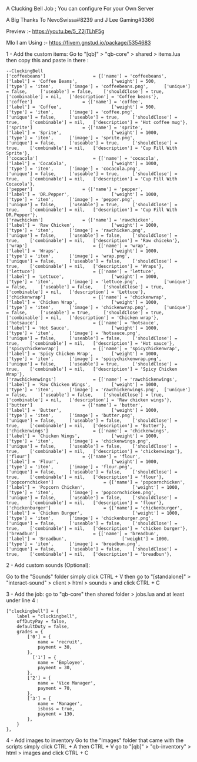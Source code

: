 A Clucking Bell Job ; You can configure For your Own Server

A Big Thanks To NevoSwissa#8239 and J Lee Gaming#3366

Preview :- https://youtu.be/5_Z2jTLhF5g

Mlo I am Using :- https://fivem.gnstud.io/package/5354683 



1 - Add the custom items:
Go to "[qb]" > "qb-core" > shared > items.lua then copy this and paste in there :

	--CluckingBell
	['coffeebeans'] 			 	 = {['name'] = 'coffeebeans', 					['label'] = 'Coffee Beans', 			['weight'] = 500, 		['type'] = 'item', 		['image'] = 'coffeebeans.png', 		['unique'] = false, 	['useable'] = false, 	['shouldClose'] = true,	   ['combinable'] = nil,   ['description'] = 'Coffee beans'},
	['coffee'] 			 	 	 = {['name'] = 'coffee', 						['label'] = 'Coffee', 					['weight'] = 500, 		['type'] = 'item', 		['image'] = 'coffee.png', 				['unique'] = false, 	['useable'] = true, 	['shouldClose'] = true,	   ['combinable'] = nil,   ['description'] = 'Hot coffee mug'},
	['sprite'] 	         	 	 = {['name'] = 'sprite', 						['label'] = 'Sprite', 					['weight'] = 1000, 		['type'] = 'item', 		['image'] = 'sprite.png', 				['unique'] = false, 	['useable'] = true, 	['shouldClose'] = true,	   ['combinable'] = nil,   ['description'] = 'Cup Fill With Sprite'},
	['cocacola'] 	         	 	 = {['name'] = 'cocacola', 					['label'] = 'CocaCola', 				['weight'] = 1000, 		['type'] = 'item', 		['image'] = 'cocacola.png', 			['unique'] = false, 	['useable'] = true, 	['shouldClose'] = true,	   ['combinable'] = nil,   ['description'] = 'Cup Fill With Cocacola'},
	['pepper'] 	         	 	 = {['name'] = 'pepper', 						['label'] = 'DR.Pepper', 				['weight'] = 1000, 		['type'] = 'item', 		['image'] = 'pepper.png', 				['unique'] = false, 	['useable'] = true, 	['shouldClose'] = true,	   ['combinable'] = nil,   ['description'] = 'Cup Fill With DR.Pepper'},
	['rawchicken'] 	         	 = {['name'] = 'rawchicken', 					['label'] = 'Raw Chicken', 				['weight'] = 1000, 		['type'] = 'item', 		['image'] = 'rawchicken.png', 			['unique'] = false, 	['useable'] = false, 	['shouldClose'] = true,	   ['combinable'] = nil,   ['description'] = 'Raw chicekn'},
	['wrap'] 	         	 		 = {['name'] = 'wrap', 						['label'] = 'Wraps', 					['weight'] = 1000, 		['type'] = 'item', 		['image'] = 'wrap.png', 				['unique'] = false, 	['useable'] = false, 	['shouldClose'] = true,	   ['combinable'] = nil,   ['description'] = 'Wraps'},
	['lettuce'] 	         	 	 = {['name'] = 'lettuce', 						['label'] = 'Lettuce', 					['weight'] = 1000, 		['type'] = 'item', 		['image'] = 'lettuce.png', 			['unique'] = false, 	['useable'] = false, 	['shouldClose'] = true,	   ['combinable'] = nil,   ['description'] = 'Lettuce'},
	['chickenwrap'] 	         	 = {['name'] = 'chickenwrap', 					['label'] = 'Chicken Wrap', 			['weight'] = 1000, 		['type'] = 'item', 		['image'] = 'chickenwrap.png', 		['unique'] = false, 	['useable'] = true, 	['shouldClose'] = true,	   ['combinable'] = nil,   ['description'] = 'Chicken wrap'},
	['hotsauce'] 	         	 	 = {['name'] = 'hotsauce', 					['label'] = 'Hot Sauce', 				['weight'] = 1000, 		['type'] = 'item', 		['image'] = 'hotsauce.png', 			['unique'] = false, 	['useable'] = false, 	['shouldClose'] = true,	   ['combinable'] = nil,   ['description'] = 'Hot sauce'},
	['spicychickenwrap'] 	         = {['name'] = 'spicychickenwrap', 			['label'] = 'Spicy Chicken Wrap', 		['weight'] = 1000, 		['type'] = 'item', 		['image'] = 'spicychickenwrap.png', 	['unique'] = false, 	['useable'] = true, 	['shouldClose'] = true,	   ['combinable'] = nil,   ['description'] = 'Spicy Chicken Wrap'},
	['rawchickenwings'] 	         = {['name'] = 'rawchickenwings', 				['label'] = 'Raw Chicken Wings', 		['weight'] = 1000, 		['type'] = 'item', 		['image'] = 'rawchickenwings.png', 	['unique'] = false, 	['useable'] = false, 	['shouldClose'] = true,	   ['combinable'] = nil,   ['description'] = 'Raw chicken wings'},
	['butter'] 	        		 = {['name'] = 'butter', 						['label'] = 'Butter', 					['weight'] = 1000, 		['type'] = 'item', 		['image'] = 'butter.png', 				['unique'] = false, 	['useable'] = false, 	['shouldClose'] = true,	   ['combinable'] = nil,   ['description'] = 'Butter'},
	['chickenwings'] 	         	 = {['name'] = 'chickenwings', 				['label'] = 'Chicken Wings', 			['weight'] = 1000, 		['type'] = 'item', 		['image'] = 'chickenwings.png', 		['unique'] = false, 	['useable'] = false, 	['shouldClose'] = true,	   ['combinable'] = nil,   ['description'] = 'chickenwings'},
	['flour'] 	        		 = {['name'] = 'flour', 						['label'] = 'Flour', 					['weight'] = 1000, 		['type'] = 'item', 		['image'] = 'flour.png', 				['unique'] = false, 	['useable'] = false, 	['shouldClose'] = true,	   ['combinable'] = nil,   ['description'] = 'flour'},	
    ['popcornchicken'] 	        		 = {['name'] = 'popcornchicken', 						['label'] = 'Popcorn Chicken', 					['weight'] = 1000, 		['type'] = 'item', 		['image'] = 'popcornchicken.png', 				['unique'] = false, 	['useable'] = false, 	['shouldClose'] = true,	   ['combinable'] = nil,   ['description'] = 'flour'},	
    ['chickenburger'] 	        		 = {['name'] = 'chickenburger', 						['label'] = 'Chicken Burger', 					['weight'] = 1000, 		['type'] = 'item', 		['image'] = 'chickenburger.png', 				['unique'] = false, 	['useable'] = false, 	['shouldClose'] = true,	   ['combinable'] = nil,   ['description'] = 'chicken burger'},	
    ['breadbun'] 	        		 = {['name'] = 'breadbun', 						['label'] = 'Breadbun', 					['weight'] = 1000, 		['type'] = 'item', 		['image'] = 'breadbun.png', 				['unique'] = false, 	['useable'] = false, 	['shouldClose'] = true,	   ['combinable'] = nil,   ['description'] = 'breadbun'},	
    



2 - Add custom sounds (Optional):

Go to the "Sounds" folder simply click CTRL + V then go to "[standalone]" > "interact-sound" > client > html > sounds > and click CTRL + C 


3 - Add the job:
go to "qb-core" then shared folder > jobs.lua and at least under line 4 :

    ["cluckingbell"] = {
        label = "cluckingbell",
        offDutyPay = false,
        defaultDuty = false,
        grades = {
            ['0'] = {
                name = 'recruit',
                payment = 30,
            },
			  ['1'] = {
                name = 'Employee',
                payment = 30,
            },
            ['2'] = {
                name = 'Vice Manager',
                payment = 70,
            },
            ['3'] = {
                name = 'Manager',
                isboss = true,
                payment = 130,
            },
        }
    },

4 - Add images to inventory
Go to the "Images" folder that came with the scripts simply click CTRL + A then CTRL + V go to "[qb]" > "qb-inventory" > html > images and click CTRL + C 
